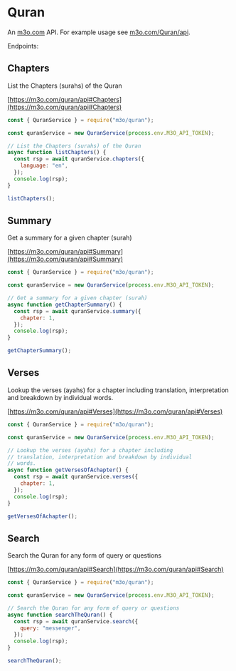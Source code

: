 # Quran

An [m3o.com](https://m3o.com) API. For example usage see [m3o.com/Quran/api](https://m3o.com/Quran/api).

Endpoints:

## Chapters

List the Chapters (surahs) of the Quran

[https://m3o.com/quran/api#Chapters](https://m3o.com/quran/api#Chapters)

```js
const { QuranService } = require("m3o/quran");

const quranService = new QuranService(process.env.M3O_API_TOKEN);

// List the Chapters (surahs) of the Quran
async function listChapters() {
  const rsp = await quranService.chapters({
    language: "en",
  });
  console.log(rsp);
}

listChapters();
```

## Summary

Get a summary for a given chapter (surah)

[https://m3o.com/quran/api#Summary](https://m3o.com/quran/api#Summary)

```js
const { QuranService } = require("m3o/quran");

const quranService = new QuranService(process.env.M3O_API_TOKEN);

// Get a summary for a given chapter (surah)
async function getChapterSummary() {
  const rsp = await quranService.summary({
    chapter: 1,
  });
  console.log(rsp);
}

getChapterSummary();
```

## Verses

Lookup the verses (ayahs) for a chapter including
translation, interpretation and breakdown by individual
words.

[https://m3o.com/quran/api#Verses](https://m3o.com/quran/api#Verses)

```js
const { QuranService } = require("m3o/quran");

const quranService = new QuranService(process.env.M3O_API_TOKEN);

// Lookup the verses (ayahs) for a chapter including
// translation, interpretation and breakdown by individual
// words.
async function getVersesOfAchapter() {
  const rsp = await quranService.verses({
    chapter: 1,
  });
  console.log(rsp);
}

getVersesOfAchapter();
```

## Search

Search the Quran for any form of query or questions

[https://m3o.com/quran/api#Search](https://m3o.com/quran/api#Search)

```js
const { QuranService } = require("m3o/quran");

const quranService = new QuranService(process.env.M3O_API_TOKEN);

// Search the Quran for any form of query or questions
async function searchTheQuran() {
  const rsp = await quranService.search({
    query: "messenger",
  });
  console.log(rsp);
}

searchTheQuran();
```
